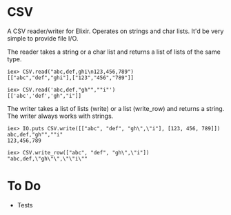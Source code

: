 # CSV

A CSV reader/writer for Elixir. Operates on strings and char lists. It'd be
very simple to provide file I/O.

The reader takes a string or a char list and returns a list of lists of the
same type.

    iex> CSV.read("abc,def,ghi\n123,456,789")
    [["abc","def","ghi"],["123","456","789"]]

    iex> CSV.read('abc,def,"gh"",""i"')
    [['abc','def','gh","i"]]

The writer takes a list of lists (write) or a list (write_row) and returns a
string. The writer always works with strings.

    iex> IO.puts CSV.write([["abc", "def", "gh\",\"i"], [123, 456, 789]])
    abc,def,"gh"",""i"
    123,456,789

    iex> CSV.write_row(["abc", "def", "gh\",\"i"])
    "abc,def,\"gh\"\",\"\"i\""

# To Do

* Tests
